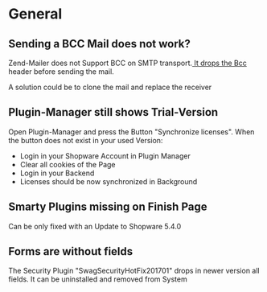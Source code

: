 # General

## Sending a BCC Mail does not work?

Zend-Mailer does not Support BCC on SMTP transport.[ It drops the Bcc](https://github.com/shopware/shopware/blob/v5.3.4/engine/Library/Zend/Mail/Transport/Smtp.php#L233) header before sending the mail.  
  
A solution could be to clone the mail and replace the receiver

## Plugin-Manager still shows Trial-Version

Open Plugin-Manager and press the Button "Synchronize licenses". When the button does not exist in your used Version:

* Login in your Shopware Account in Plugin Manager
* Clear all cookies of the Page
* Login in your Backend
* Licenses should be now synchronized in Background

## Smarty Plugins missing on Finish Page

Can be only fixed with an Update to Shopware 5.4.0

## Forms are without fields

The Security Plugin "SwagSecurityHotFix201701" drops in newer version all fields. It can be uninstalled and removed from System



